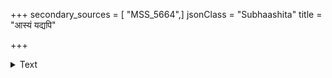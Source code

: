 +++
secondary_sources = [ "MSS_5664",]
jsonClass = "Subhaashita"
title = "आस्यं यद्यपि"

+++

<details><summary>Text</summary>

आस्यं यद्यपि हास्यवर्जितमिदं लास्येन वीतं वचो नेत्रे शोणसरोजकान्ति तदपि क्वापि क्षणं स्थीयते।  
मालायाः करणोद्यमे मकरिकारम्भः कुचाम्भोजयोर् धूपाः कुन्तलधोरणीषु सुदृशः सायंतनो दृश्यते॥
</details>
